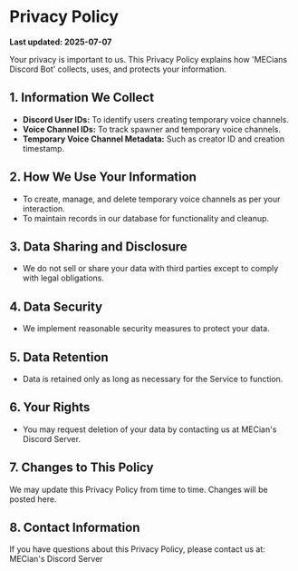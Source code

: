 # Privacy Policy

**Last updated: 2025-07-07**

Your privacy is important to us. This Privacy Policy explains how 'MECians Discord Bot' collects, uses, and protects your information.

## 1. Information We Collect  
- **Discord User IDs:** To identify users creating temporary voice channels.  
- **Voice Channel IDs:** To track spawner and temporary voice channels.  
- **Temporary Voice Channel Metadata:** Such as creator ID and creation timestamp.

## 2. How We Use Your Information  
- To create, manage, and delete temporary voice channels as per your interaction.  
- To maintain records in our database for functionality and cleanup.

## 3. Data Sharing and Disclosure  
- We do not sell or share your data with third parties except to comply with legal obligations.

## 4. Data Security  
- We implement reasonable security measures to protect your data.

## 5. Data Retention  
- Data is retained only as long as necessary for the Service to function.

## 6. Your Rights  
- You may request deletion of your data by contacting us at MECian's Discord Server.

## 7. Changes to This Policy  
We may update this Privacy Policy from time to time. Changes will be posted here.

## 8. Contact Information  
If you have questions about this Privacy Policy, please contact us at: MECian's Discord Server

